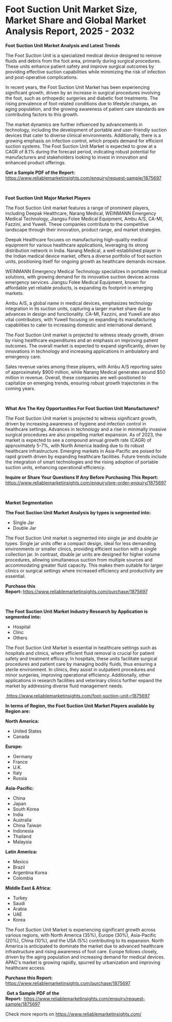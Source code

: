<p><h1>Foot Suction Unit Market Size, Market Share and Global Market Analysis Report, 2025 - 2032</h1></p><p><strong>Foot Suction Unit Market Analysis and Latest Trends</strong></p>
<p><p>The Foot Suction Unit is a specialized medical device designed to remove fluids and debris from the foot area, primarily during surgical procedures. These units enhance patient safety and improve surgical outcomes by providing effective suction capabilities while minimizing the risk of infection and post-operative complications. </p><p>In recent years, the Foot Suction Unit Market has been experiencing significant growth, driven by an increase in surgical procedures involving the foot, such as orthopedic surgeries and diabetic foot treatments. The rising prevalence of foot-related conditions due to lifestyle changes, an aging population, and the growing awareness of patient care standards are contributing factors to this growth. </p><p>The market dynamics are further influenced by advancements in technology, including the development of portable and user-friendly suction devices that cater to diverse clinical environments. Additionally, there is a growing emphasis on infection control, which propels demand for efficient suction systems. The Foot Suction Unit Market is expected to grow at a CAGR of 8.1% during the forecast period, indicating robust potential for manufacturers and stakeholders looking to invest in innovation and enhanced product offerings.</p></p>
<p><strong>Get a Sample PDF of the Report:&nbsp;</strong> <a href="https://www.reliablemarketinsights.com/enquiry/request-sample/1875697?utm_campaign=2535&utm_medium=2&utm_source=Github&utm_content=ia&utm_term=05032025&utm_id=foot-suction-unit">https://www.reliablemarketinsights.com/enquiry/request-sample/1875697</a></p>
<p>&nbsp;</p>
<p><strong>Foot Suction Unit Major Market Players</strong></p>
<p><p>The Foot Suction Unit market features a range of prominent players, including Deepak Healthcare, Narang Medical, WEINMANN Emergency Medical Technology, Jiangsu Folee Medical Equipment, Ambu A/S, CA-MI, Fazzini, and Yuwell. These companies contribute to the competitive landscape through their innovation, product range, and market strategies.</p><p>Deepak Healthcare focuses on manufacturing high-quality medical equipment for various healthcare applications, leveraging its strong distribution network in India. Narang Medical, a well-established player in the Indian medical device market, offers a diverse portfolio of foot suction units, positioning itself for ongoing growth as healthcare demands increase.</p><p>WEINMANN Emergency Medical Technology specializes in portable medical solutions, with growing demand for its innovative suction devices across emergency services. Jiangsu Folee Medical Equipment, known for affordable yet reliable products, is expanding its footprint in emerging markets.</p><p>Ambu A/S, a global name in medical devices, emphasizes technology integration in its suction units, capturing a larger market share due to advances in design and functionality. CA-MI, Fazzini, and Yuwell are also vital contributors, with Yuwell focusing on expanding its manufacturing capabilities to cater to increasing domestic and international demand.</p><p>The Foot Suction Unit market is projected to witness steady growth, driven by rising healthcare expenditures and an emphasis on improving patient outcomes. The overall market is expected to expand significantly, driven by innovations in technology and increasing applications in ambulatory and emergency care.</p><p>Sales revenue varies among these players, with Ambu A/S reporting sales of approximately $900 million, while Narang Medical generates around $50 million in revenue. Overall, these companies are well-positioned to capitalize on emerging trends, ensuring robust growth trajectories in the coming years.</p></p>
<p>&nbsp;</p>
<p><strong>What Are The Key Opportunities For Foot Suction Unit Manufacturers?</strong></p>
<p><p>The Foot Suction Unit market is projected to witness significant growth, driven by increasing awareness of hygiene and infection control in healthcare settings. Advances in technology and a rise in minimally invasive surgical procedures are also propelling market expansion. As of 2023, the market is expected to see a compound annual growth rate (CAGR) of approximately 5-7%, with North America leading due to its robust healthcare infrastructure. Emerging markets in Asia-Pacific are poised for rapid growth driven by expanding healthcare facilities. Future trends include the integration of smart technologies and the rising adoption of portable suction units, enhancing operational efficiency.</p></p>
<p><strong>Inquire or Share Your Questions If Any Before Purchasing This Report:</strong> <a href="https://www.reliablemarketinsights.com/enquiry/pre-order-enquiry/1875697?utm_campaign=2535&utm_medium=2&utm_source=Github&utm_content=ia&utm_term=05032025&utm_id=foot-suction-unit">https://www.reliablemarketinsights.com/enquiry/pre-order-enquiry/1875697</a></p>
<p>&nbsp;</p>
<p><strong>Market Segmentation</strong></p>
<p><strong>The Foot Suction Unit Market Analysis by types is segmented into:</strong></p>
<p><ul><li>Single Jar</li><li>Double Jar</li></ul></p>
<p><p>The Foot Suction Unit market is segmented into single jar and double jar types. Single jar units offer a compact design, ideal for less demanding environments or smaller clinics, providing efficient suction with a single collection jar. In contrast, double jar units are designed for higher volume procedures, allowing simultaneous suction from multiple sources and accommodating greater fluid capacity. This makes them suitable for larger clinics or surgical settings where increased efficiency and productivity are essential.</p></p>
<p><strong>Purchase this Report:&nbsp;</strong><a href="https://www.reliablemarketinsights.com/purchase/1875697?utm_campaign=2535&utm_medium=2&utm_source=Github&utm_content=ia&utm_term=05032025&utm_id=foot-suction-unit">https://www.reliablemarketinsights.com/purchase/1875697</a></p>
<p>&nbsp;</p>
<p><strong>The Foot Suction Unit Market Industry Research by Application is segmented into:</strong></p>
<p><ul><li>Hospital</li><li>Clinc</li><li>Others</li></ul></p>
<p><p>The Foot Suction Unit Market is essential in healthcare settings such as hospitals and clinics, where efficient fluid removal is crucial for patient safety and treatment efficacy. In hospitals, these units facilitate surgical procedures and patient care by managing bodily fluids, thus ensuring a sterile environment. In clinics, they assist in outpatient procedures and minor surgeries, improving operational efficiency. Additionally, other applications in research facilities and veterinary clinics further expand the market by addressing diverse fluid management needs.</p></p>
<p><a href="https://www.reliablemarketinsights.com/foot-suction-unit-r1875697?utm_campaign=2535&utm_medium=2&utm_source=Github&utm_content=ia&utm_term=05032025&utm_id=foot-suction-unit">&nbsp;https://www.reliablemarketinsights.com/foot-suction-unit-r1875697</a></p>
<p><strong>In terms of Region, the Foot Suction Unit Market Players available by Region are:</strong></p>
<p>
    <p> <strong> North America: </strong>
        <ul>
            <li>United States</li>
            <li>Canada</li>
        </ul>
        </p> 
    <p> <strong> Europe: </strong>
        <ul>
            <li>Germany</li>
            <li>France</li>
            <li>U.K.</li>
            <li>Italy</li>
            <li>Russia</li>
        </ul>
        </p> 
    <p> <strong> Asia-Pacific: </strong>
        <ul>
            <li>China</li>
            <li>Japan</li>
            <li>South Korea</li>
            <li>India</li>
            <li>Australia</li>
            <li>China Taiwan</li>
            <li>Indonesia</li>
            <li>Thailand</li>
            <li>Malaysia</li>
        </ul>
        </p> 
    <p> <strong> Latin America: </strong>
        <ul>
            <li>Mexico</li>
            <li>Brazil</li>
            <li>Argentina Korea</li>
            <li>Colombia</li>
        </ul>
        </p> 
    <p> <strong> Middle East & Africa: </strong>
        <ul>
            <li>Turkey</li>
            <li>Saudi</li>
            <li>Arabia</li>
            <li>UAE</li>
            <li>Korea</li>
        </ul>
    </p>
    </p>
<p><p>The Foot Suction Unit Market is experiencing significant growth across various regions, with North America (35%), Europe (30%), Asia-Pacific (20%), China (10%), and the USA (5%) contributing to its expansion. North America is anticipated to dominate the market due to advanced healthcare infrastructure and rising awareness of foot care. Europe follows closely, driven by the aging population and increasing demand for medical devices. APAC's market is growing rapidly, spurred by urbanization and improving healthcare access.</p></p>
<p><strong>Purchase this Report: </strong><a href="https://www.reliablemarketinsights.com/purchase/1875697?utm_campaign=2535&utm_medium=2&utm_source=Github&utm_content=ia&utm_term=05032025&utm_id=foot-suction-unit">https://www.reliablemarketinsights.com/purchase/1875697</a></p>
<p>&nbsp;<strong>Get a Sample PDF of the Report:&nbsp;&nbsp;</strong><a href="https://www.reliablemarketinsights.com/enquiry/request-sample/1875697?utm_campaign=2535&utm_medium=2&utm_source=Github&utm_content=ia&utm_term=05032025&utm_id=foot-suction-unit">https://www.reliablemarketinsights.com/enquiry/request-sample/1875697</a></p>
<p><strong></strong></p>
<p>Check more reports on <a href="https://www.reliablemarketinsights.com/?utm_campaign=2535&utm_medium=2&utm_source=Github&utm_content=ia&utm_term=05032025&utm_id=foot-suction-unit">https://www.reliablemarketinsights.com/</a></p>